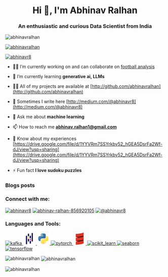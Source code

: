 <h1 align="center">Hi 👋, I'm Abhinav Ralhan</h1>
<h3 align="center">An enthusiastic and curious Data Scientist from India</h3>

<p align="left"> <img src="https://komarev.com/ghpvc/?username=abhinavralhan&label=Profile%20views&color=0e75b6&style=flat" alt="abhinavralhan" /> </p>

<p align="left"> <a href="https://github.com/ryo-ma/github-profile-trophy"><img src="https://github-profile-trophy.vercel.app/?username=abhinavralhan" alt="abhinavralhan" /></a> </p>

<p align="left"> <a href="https://twitter.com/abhinavr8" target="blank"><img src="https://img.shields.io/twitter/follow/abhinavr8?logo=twitter&style=for-the-badge" alt="abhinavr8" /></a> </p>

- 🔭👯 I’m currently working on and can collaborate on [football analysis](https://github.com/abhinavralhan/footballanalysis)

- 🌱 I’m currently learning **generative ai, LLMs**

- 👨‍💻 All of my projects are available at [http://github.com/abhinavralhan](http://github.com/abhinavralhan)

- 📝 Sometimes I write here [http://medium.com/@abhinavr8](http://medium.com/@abhinavr8)

- 💬 Ask me about **machine learning**

- 📫 How to reach me **abhinav.ralhan1@gmail.com**

- 📄 Know about my experiences [https://drive.google.com/file/d/1YYVRm7SSYrkbv52_hGEA5DsrFa2Wf-dJ/view?usp=sharing](https://drive.google.com/file/d/1YYVRm7SSYrkbv52_hGEA5DsrFa2Wf-dJ/view?usp=sharing)

- ⚡ Fun fact **I love sudoku puzzles**

### Blogs posts
<!-- BLOG-POST-LIST:START -->
<!-- BLOG-POST-LIST:END -->

<h3 align="left">Connect with me:</h3>
<p align="left">
<a href="https://twitter.com/abhinavr8" target="blank"><img align="center" src="https://raw.githubusercontent.com/rahuldkjain/github-profile-readme-generator/master/src/images/icons/Social/twitter.svg" alt="abhinavr8" height="30" width="40" /></a>
<a href="https://linkedin.com/in/abhinav-ralhan-856920105" target="blank"><img align="center" src="https://raw.githubusercontent.com/rahuldkjain/github-profile-readme-generator/master/src/images/icons/Social/linked-in-alt.svg" alt="abhinav-ralhan-856920105" height="30" width="40" /></a>
<a href="https://medium.com/@abhinavr8" target="blank"><img align="center" src="https://raw.githubusercontent.com/rahuldkjain/github-profile-readme-generator/master/src/images/icons/Social/medium.svg" alt="@abhinavr8" height="30" width="40" /></a>
</p>

<h3 align="left">Languages and Tools:</h3>
<p align="left"> <a href="https://kafka.apache.org/" target="_blank" rel="noreferrer"> <img src="https://www.vectorlogo.zone/logos/apache_kafka/apache_kafka-icon.svg" alt="kafka" width="40" height="40"/> </a> <a href="https://pandas.pydata.org/" target="_blank" rel="noreferrer"> <img src="https://raw.githubusercontent.com/devicons/devicon/2ae2a900d2f041da66e950e4d48052658d850630/icons/pandas/pandas-original.svg" alt="pandas" width="40" height="40"/> </a> <a href="https://www.python.org" target="_blank" rel="noreferrer"> <img src="https://raw.githubusercontent.com/devicons/devicon/master/icons/python/python-original.svg" alt="python" width="40" height="40"/> </a> <a href="https://pytorch.org/" target="_blank" rel="noreferrer"> <img src="https://www.vectorlogo.zone/logos/pytorch/pytorch-icon.svg" alt="pytorch" width="40" height="40"/> </a> <a href="https://www.scala-lang.org" target="_blank" rel="noreferrer"> <img src="https://raw.githubusercontent.com/devicons/devicon/master/icons/scala/scala-original.svg" alt="scala" width="40" height="40"/> </a> <a href="https://scikit-learn.org/" target="_blank" rel="noreferrer"> <img src="https://upload.wikimedia.org/wikipedia/commons/0/05/Scikit_learn_logo_small.svg" alt="scikit_learn" width="40" height="40"/> </a> <a href="https://seaborn.pydata.org/" target="_blank" rel="noreferrer"> <img src="https://seaborn.pydata.org/_images/logo-mark-lightbg.svg" alt="seaborn" width="40" height="40"/> </a> <a href="https://www.tensorflow.org" target="_blank" rel="noreferrer"> <img src="https://www.vectorlogo.zone/logos/tensorflow/tensorflow-icon.svg" alt="tensorflow" width="40" height="40"/> </a> </p>

<p><img align="left" src="https://github-readme-stats.vercel.app/api/top-langs?username=abhinavralhan&show_icons=true&locale=en&layout=compact" alt="abhinavralhan" /></p>

<p>&nbsp;<img align="center" src="https://github-readme-stats.vercel.app/api?username=abhinavralhan&show_icons=true&locale=en" alt="abhinavralhan" /></p>

<p><img align="center" src="https://github-readme-streak-stats.herokuapp.com/?user=abhinavralhan&" alt="abhinavralhan" /></p>
